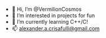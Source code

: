 - 👋 Hi, I’m @VermilionCosmos
- 👀 I’m interested in projects for fun
- 🌱 I’m currently learning C++/C!
- 📫 alexander.a.crisafulli@gmail.com

<!---
VermilionCosmos/VermilionCosmos is a ✨ special ✨ repository because its `README.md` (this file) appears on your GitHub profile.
You can click the Preview link to take a look at your changes.
--->
